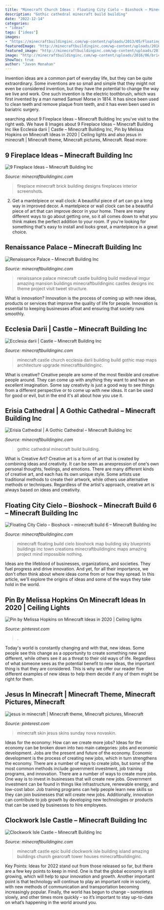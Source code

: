 ```yaml
---
title: "Minecraft Church Ideas : Floating City Cielo – Bioshock – Minecraft Build 6 – Minecraft Building Inc"
description: "Gothic cathedral minecraft build building"
date: "2022-12-14"
categories:
- "ideas"
tags: ["ideas"]
images:
- "https://minecraftbuildinginc.com/wp-content/uploads/2013/05/Floating-City-Cielo-Bioshock-minecraft-build-6.jpg"
featuredImage: "http://minecraftbuildinginc.com/wp-content/uploads/2016/06/brick-fireplace-minecraft-building-ideas-interior-home-warmth-basic-old-style-more-depth.jpg"
featured_image: "http://minecraftbuildinginc.com/wp-content/uploads/2015/04/Erisia-cathedral-A-Gothic-Cathedral-minecraft-build-ideas-7.jpg"
image: "http://minecraftbuildinginc.com/wp-content/uploads/2016/06/brick-fireplace-minecraft-building-ideas-interior-home-warmth-basic-old-style-more-depth.jpg"
ShowToc: true
author: "Javon Monahan"
---
```



Invention ideas are a common part of everyday life, but they can be quite extraordinary. Some inventions are so small and simple that they might not even be considered invention, but they have the potential to change the way we live and work. One such invention is the electric toothbrush, which was first invented by a man named Samuel Morse in 1814. It has since been used to clean teeth and remove plaque from teeth, and it has even been used in bariatric surgery.

	

		
searching about 9 Fireplace Ideas – Minecraft Building Inc you've visit to the right web. We have 8 Images about 9 Fireplace Ideas – Minecraft Building Inc like Ecclesia darii | Castle – Minecraft Building Inc, Pin by Melissa Hopkins on Minecraft Ideas in 2020 | Ceiling lights and also jesus in minecraft | Minecraft theme, Minecraft pictures, Minecraft. Read more:
		
    
## 9 Fireplace Ideas – Minecraft Building Inc

<img loading=lazy src="http://minecraftbuildinginc.com/wp-content/uploads/2016/06/brick-fireplace-minecraft-building-ideas-interior-home-warmth-basic-old-style-more-depth.jpg" onerror="this.onerror=null;this.src='https://tse3.mm.bing.net/th?id=OIP.dWfH-FISAlzX9YvO7NyvuwHaHM&amp;pid=15.1';" alt="9 Fireplace Ideas – Minecraft Building Inc">

_Source: minecraftbuildinginc.com_

>fireplace minecraft brick building designs fireplaces interior screenshots. 

	

2. Get a mantelpiece or wall clock: A beautiful piece of art can go a long way in improved decor.
A mantelpiece or wall clock can be a beautiful piece of art that can improve decor in your home. There are many different ways to go about getting one, so it all comes down to what you think makes the perfect addition to your room. If you're looking for something that's easy to install and looks great, a mantelpiece is a great choice.

    
## Renaissance Palace – Minecraft Building Inc

<img loading=lazy src="http://minecraftbuildinginc.com/wp-content/uploads/2013/10/Renaissance-Palace-minecraft-building-ideas-3.jpg" onerror="this.onerror=null;this.src='https://tse2.mm.bing.net/th?id=OIP.8sseZiOs0PlXDaeoSTsquwHaHa&amp;pid=15.1';" alt="Renaissance Palace – Minecraft Building Inc">

_Source: minecraftbuildinginc.com_

>renaissance palace minecraft castle building build medieval imgur amazing mansion buildings minecraftbuildinginc castles designs inc theme project visit tweet structure. 

	

What is innovation?
Innovation is the process of coming up with new ideas, products or services that improve the quality of life for people. Innovation is essential to keeping businesses afloat and ensuring that society runs smoothly.

    
## Ecclesia Darii | Castle – Minecraft Building Inc

<img loading=lazy src="http://minecraftbuildinginc.com/wp-content/uploads/2013/10/Ecclesia-darii-Minecraft-castle-ideas-6.jpg" onerror="this.onerror=null;this.src='https://tse3.mm.bing.net/th?id=OIP.yxNsb3f5EQpjuTtvGoTzSgHaEK&amp;pid=15.1';" alt="Ecclesia darii | Castle – Minecraft Building Inc">

_Source: minecraftbuildinginc.com_

>minecraft castle church ecclesia darii building build gothic map maps architecture upgrade minecraftbuildinginc. 

	

What is creative?
Creative people are some of the most flexible and creative people around. They can come up with anything they want to and have an excellent imagination. Some say creativity is just a good way to see things from a different perspective or to come up with new ideas. It can be used for good or evil, but in the end it's all about how you use it.

    
## Erisia Cathedral | A Gothic Cathedral – Minecraft Building Inc

<img loading=lazy src="http://minecraftbuildinginc.com/wp-content/uploads/2015/04/Erisia-cathedral-A-Gothic-Cathedral-minecraft-build-ideas-7.jpg" onerror="this.onerror=null;this.src='https://tse3.mm.bing.net/th?id=OIP.b4PsTT2DtF8CxSREhTKntwHaD6&amp;pid=15.1';" alt="Erisia Cathedral | A Gothic Cathedral – Minecraft Building Inc">

_Source: minecraftbuildinginc.com_

>gothic cathedral minecraft build building. 

	

What is Creative Art?
Creative art is a form of art that is created by combining ideas and creativity. It can be seen as anexpression of one's own personal thoughts, feelings, and emotions. There are many different kinds of creative art, and each has its own unique style. Some artists use traditional methods to create their artwork, while others use alternative methods or techniques. Regardless of the artist's approach, creative art is always based on ideas and creativity.

    
## Floating City Cielo – Bioshock – Minecraft Build 6 – Minecraft Building Inc

<img loading=lazy src="https://minecraftbuildinginc.com/wp-content/uploads/2013/05/Floating-City-Cielo-Bioshock-minecraft-build-6.jpg" onerror="this.onerror=null;this.src='https://tse2.mm.bing.net/th?id=OIP.BDen5lmO_BPl3qKX5bCArgHaD7&amp;pid=15.1';" alt="Floating City Cielo – Bioshock – minecraft build 6 – Minecraft Building Inc">

_Source: minecraftbuildinginc.com_

>minecraft floating build cielo bioshock map building sky blueprints buildings inc town creations minecraftbuildinginc maps amazing project mind impossible nothing. 

	

Ideas are the lifeblood of businesses, organizations, and societies. They fuel progress and drive innovation. And yet, for all their importance, we don't often think about where ideas come from or how they spread. In this article, we'll explore the origins of ideas and some of the ways they take hold in the world.

    
## Pin By Melissa Hopkins On Minecraft Ideas In 2020 | Ceiling Lights

<img loading=lazy src="https://i.pinimg.com/736x/42/57/d5/4257d54a4d9f7ec0f1dcce7bad692e88.jpg" onerror="this.onerror=null;this.src='https://tse1.mm.bing.net/th?id=OIP.UBsA8Q5BzsZtlfvJR6Tp-AHaER&amp;pid=15.1';" alt="Pin by Melissa Hopkins on Minecraft Ideas in 2020 | Ceiling lights">

_Source: pinterest.com_

>. 

	

Today's world is constantly changing and with that, new ideas. Some people see this change as a opportunity to create something new and different, while others see it as a threat to their old ways of life. Regardless of what someone sees as the potential benefit to new ideas, the important thing is that they are considered. This is why we offer our reader five different examples of new ideas to help them decide if any of them might be right for them.

    
## Jesus In Minecraft | Minecraft Theme, Minecraft Pictures, Minecraft

<img loading=lazy src="https://i.pinimg.com/736x/02/f9/46/02f946c982e739d3ae325eb8e6e980bf--sunday-school-minecraft.jpg" onerror="this.onerror=null;this.src='https://tse1.mm.bing.net/th?id=OIP.UeMHLUKIXCzvPiPVl8JBcACSEs&amp;pid=15.1';" alt="jesus in minecraft | Minecraft theme, Minecraft pictures, Minecraft">

_Source: pinterest.com_

>minecraft skin jesus skins sunday nova novaskin. 

	

Ideas for the economy: How can we create more jobs?
Ideas for the economy can be broken down into two main categories: jobs and economic development. Jobs are the present and future of the economy. Economic development is the process of creating new jobs, which in turn strengthens the economy. There are a number of ways to create jobs, but some of the most common methods include government investment, job training programs, and innovation.
There are a number of ways to create more jobs. One way is to invest in businesses that will create new jobs. Government investment can be found in things like infrastructure, renewable energy, and low-cost labor. Job training programs can help people learn new skills so they can join businesses that will create new jobs. Additionally, innovation can contribute to job growth by developing new technologies or products that can be used by businesses to hire employees.

    
## Clockwork Isle Castle – Minecraft Building Inc

<img loading=lazy src="https://minecraftbuildinginc.com/wp-content/uploads/2015/01/Clockwork-Isle-Minecraft-castle-building-ideas-660x330.jpg" onerror="this.onerror=null;this.src='https://tse2.mm.bing.net/th?id=OIP.pkfceM7LxA2639pIiEfv6QHaDt&amp;pid=15.1';" alt="Clockwork Isle Castle – Minecraft Building Inc">

_Source: minecraftbuildinginc.com_

>minecraft castle epic build clockwork isle building island amazing buildings church gearcraft tower houses minecraftbuildinginc. 

	

Key Points:
Ideas for 2022 stand out from those released so far, but there are a few key points to keep in mind. One is that the global economy is still growing, which will help to spur innovation and growth. Another important point is that technology will continue to play an important role in society, with new methods of communication and transportation becoming increasingly popular. Finally, the world has begun to change – sometimes slowly, and other times more quickly – so it’s important to stay up-to-date on what’s happening in the world around you.

